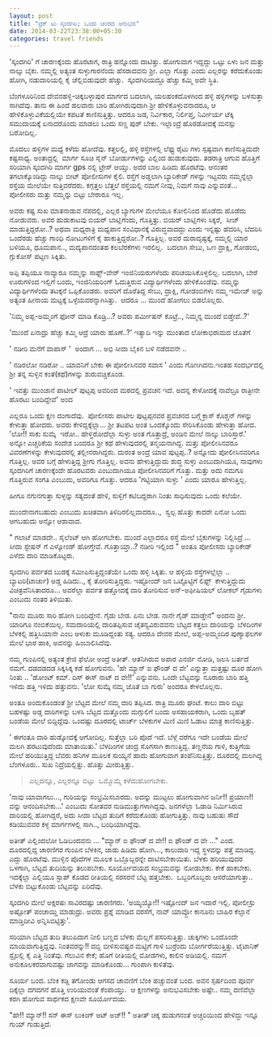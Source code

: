 ```yaml
--- 
layout: post 
title: "ಟ್ರೆಕ್ ಟು ಸ್ಕಂದಗಿರಿ; ಒಂದು ಚಂದದ ಅನುಭವ" 
date: 2014-03-22T23:38:00+05:30 
categories: travel friends
---
```


'ಸ್ಕಂದಗಿರಿ' ಗೆ ಚಾರಣಕ್ಕೆಂದು ಹೊರಟಾಗ, ರಾತ್ರಿ ಹನ್ನೊಂದು ದಾಟಿತ್ತು. ಹೋಗುವಾಗ
ಇದ್ದದ್ದು ಒಟ್ಟು ಏಳು ಜನ ಮತ್ತು ನಾಲ್ಕು ಬೈಕು. ನಮ್ಮಲ್ಲಿ ಅತ್ಯಂತ ಸುಳ್ಳುಗಾರನೆಂದು
ಹೆಸರಾದವನು ಶ್ರೀ. ಎಲ್ಲಾ ಗೊತ್ತು ಎಂದು ಎಲ್ಲರನ್ನು ಕರೆದುಕೊಂಡು ಹೋಗಿ,
ನಡುದಾರಿಯಲ್ಲಿ ಕೈ ಚೆಲ್ಲಿಬಿಡುವುದೇ ಹೆಚ್ಚು.  ಸ್ಕಂದಗಿರಿಯದ್ದೂ ಹೆಚ್ಚು ಕಮ್ಮಿ ಅದೇ
ಸ್ಥಿತಿ. 
<!--more-->
ಬೆಂಗಳೂರಿನಿಂದ ದೇವನಹಳ್ಳಿ-ಚಿಕ್ಕಬಳ್ಳಾಪುರ ಮಾರ್ಗದ ಬದಲಾಗಿ, ಯಲಹಂಕದೊಳಗಿಂದ ಹಳ್ಳಿ
ಹಳ್ಳಿಗಳನ್ನು ಬಳಸುತ್ತಾ ಸಾಗಿದೆವು. ತಾನು ಈ ಹಿಂದೆ ಹಲವಾರು ಬಾರಿ ಹೋಗಿರುವುದಾಗಿ
ಶ್ರೀ ಹೇಳಿಕೊಳ್ಳುವನಾದರೂ, ಆ ಹೇಳಿಕೊಳ್ಳುವಿಕೆಯಲ್ಲಿಯೇ ಕಪಟತೆ ಕಾಣಿಸುತ್ತಿತ್ತು.
ಆದರೂ ಜಡ, ನಿರ್ವಿಕಾರ, ನಿರ್ಲಿಪ್ತ, ನಿರ್ವೀರ್ಯ ಟೆಕ್ಕಿ ಸಮುದಾಯಕ್ಕೆ ಏನಾದರೊಂದು
ಮಾಡಲು ಒಂದು ಸಣ್ಣ ಪುಶ್ ಬೇಕು. ಇಲ್ಲಾಂದ್ರೆ ಹೊರಡೋದಕ್ಕೆ ಮನಸ್ಸು ಬರೋದಿಲ್ಲ.

ಮೊದಲು ಹಳ್ಳಿಗಳ ಮಧ್ಯೆ ಕಳೆದು ಹೋದೆವು. ಕತ್ತಲಲ್ಲಿ, ಹಳ್ಳಿ ರಸ್ತೆಗಳಲ್ಲಿ ಲೆಫ್ಟು
ರೈಟು ಗಳು ಸ್ಪಷ್ಟವಾಗಿ ಕಾಣಿಸುತ್ತಿದುದೇ ಕಷ್ಟಸಾಧ್ಯ. ಅಂತಾದ್ರಲ್ಲಿ  ಮಾರ್ಗ ಸೂಚಿ
ಸೈನ್ ಬೋರ್ಡುಗಳನ್ನು ಎಲ್ಲಿಂದ ಹುಡುಕುವುದು. ತಡರಾತ್ರಿ ಆಗುವ ಹೊತ್ತಿಗೆ ಸರಿಯಾಗಿ
ಸ್ಕಂದಗಿರಿ ಮಾರ್ಗ gps ನಲ್ಲಿ ಟ್ರೇಸ್ ಆಯ್ತು. ಅದರ ಬಾಲ ಹಿಡಿದು ಹೊರಟೆವು. ಆನಂತರ
ತಗಲಾಕ್ಕೊಂಡಿದ್ದು ನಾಲ್ಕು ಬೀಟ್ ಪೋಲೀಸುಗಳ ಕೈಲಿ. ರಸ್ತೆಗೆ ಅಡ್ಡಲಾಗಿ ಬ್ಯಾರಿಕೇಡ್
ಗಳನ್ನು ಇಟ್ಟವರು ನಮ್ಮನ್ನೆಲ್ಲಾ ರಸ್ತೆಯ ಮೇಲೆಯೇ ಸುತ್ತಿವರೆದರು. ಕಗ್ಗತ್ತಲ ಬೆತ್ತಲೆ
ರಸ್ತೆಯಲ್ಲಿ ನಮಗೆ ನೀವು, ನಿಮಗೆ ನಾವು ಎನ್ನುವಂತೆ... ಪೋಲೀಸರು ಮತ್ತು ನಮ್ಮನ್ನು
ಬಿಟ್ಟು ಬೇರಾರೂ ಇಲ್ಲ.

ಅವರು ಕಷ್ಟ ಸುಖ ಮಾತನಾಡುವ ನೆಪದಲ್ಲಿ, ಎಲ್ಲರ ಬ್ಯಾಗುಗಳ ಮೇಲೆಯೂ ಕೋಲಿನಿಂದ ಹೊಡೆದು
ಹೊಡೆದು ನೋಡುವರು. ಅವರ ಹುಡುಕಾಟವು ಬಿಯರ್ ಬಾಟ್ಲಿಗೆಂದು, ಗೊತ್ತಿತ್ತು. ಬಿಯರ್
ಬಾಟ್ಲಿಗಳು ಸಿಕ್ಕರೆ,  ಸೀಜ್ ಮಾಡುತ್ತಿದ್ದರೋ..? ಅಥವಾ ಮಧ್ಯರಾತ್ರಿ ಮಧ್ಯಪಾನ
ಸಂವಿಧಾನಕ್ಕೆ ವಿರುದ್ಧವಾದದ್ದು ಎಂದು ಇನ್ನಷ್ಟು ಹೆದರಿಸಿ, ಬೆದರಿಸಿ ಒಂದೆರಡು ಹೆಚ್ಚು
ಗಾಂಧಿ ನೋಟುಗಳಿಗೆ ಕೈ ಹಾಕುತ್ತಿದ್ದರೋ..? ಗೊತ್ತಿಲ್ಲ. ಅವರ ದುರಾದೃಷ್ಟಕ್ಕೆ,
ನಮ್ಮಲ್ಲಿ ಯಾರ ಬಳಿಯೂ, ಧೂಮಪಾನ.., ಮದ್ಯಪಾನದಂತಹ ಕಲಬೆರಕೆಗಳು ಇರಲಿಲ್ಲ.  ಬದಲಾಗಿ
ಸೇಬು, ಒಣ ದ್ರಾಕ್ಷಿ, ಗೋಡಂಬಿ, ಗ್ಲುಕೋಸ್ ಪಟ್ಟಣ ಸಿಕ್ಕಿತು.

ಅಪ್ಪಿ ತಪ್ಪಿಯೂ ನಾವ್ಯಾರೂ ನಮ್ಮನ್ನು ಸಾಫ್ಟ್-ವೇರ್ ಇಂಜಿನಿಯರುಗಳೆಂದು
ಪರಿಚಯಿಸಿಕೊಳ್ಳಲಿಲ್ಲ. ಬದಲಾಗಿ, ಬೇರೆ ಊರುಗಳಿಂದ ಇಲ್ಲಿಗೆ ಬಂದು, ಇಂಜಿನಿಯರಿಂಗ್
ಓದುತ್ತಿರುವ ವಿದ್ಯಾರ್ಥಿಗಳೆಂದು ಹೇಳಿಕೊಂಡೆವು. ನಮ್ಮನ್ನು ವಿದ್ಯಾರ್ಥಿಗಳೆಂದು
ತಟಕ್ಕನೆ ಒಪ್ಪಿಕೊಂಡರು. ಅವರಿಗೆ ದೊರೆತಿದ್ದ ಸೇಬು, ದ್ರಾಕ್ಷಿ, ಗೋಡಂಬಿಗಳು ನಮ್ಮ
ಇಮೇಜ್ ಅನ್ನು ಅತ್ಯಂತ ಹೀನಾಯ ಮಟ್ಟಕ್ಕೆ ಒಳ್ಳೆಯವರನ್ನಾಗಿಸಿತ್ತು.  ಆದರೂ ... ಮುಂದೆ
ಹೋಗಲು ಬಿಡಲೊಲ್ಲರು.

'ನಿಮ್ಮ ಅಪ್ಪ-ಅಮ್ಮಂಗೆ ಫೋನ್ ಮಾಡಿ ಕೊಡ್ರಿ...? ಅವರು ಪರ್ಮೀಷನ್ ಕೊಟ್ರೆ..,
ನಿಮ್ಮನ್ನ ಮುಂದೆ ಬಿಡ್ತೇವೆ..?'

'ಮುಂದೆ ಏನಾದ್ರು ಹೆಚ್ಚು ಕಮ್ಮಿ ಆದ್ರೆ ಯಾರು ಹೊಣೆ..?' ಇತ್ಯಾದಿ ಇನ್ನು ಮುಂತಾದ
ಲೋಕಾಭಿರಾಮದ ಜೊತೆಗೆ

' ನಡೀರಿ ಮನೆಗೆ ವಾಪಾಸ್ '  ಅಂದಾಗ ... ಅಭಿ ಸೀದಾ ಬೈಕಿನ ಬಳಿ ನಡೆದವನೇ ..

' ನಡಿರಲೋ ನಡಿರೋ .. ಯಾವನಿಗೆ ಬೇಕು ಈ ಪೋಲೀಸಿನವರ ಸವಾಸ ' ಎಂದು ಗೊಣಗಿದನು.ಇಂತಹ
ಸಂದರ್ಭದಲ್ಲಿ ಶ್ರೀ ತನ್ನ ಸುಳ್ಳಿನ ಕಂತೆ(ಕಥೆ)ಗಳನ್ನು ಶುರುವಚ್ಚಿಕೊಂಡ.

' ಇವತ್ತು ಮುಂಜಾನೆ ಪಾಟೀಲ್ ಪುಟ್ಟಪ್ಪ ಅವರಿಂದ ಮಠದಲ್ಲಿ ಪ್ರವಚನ ಇದೆ. ಅದನ್ನ
ಕೇಳೋದಕ್ಕೆ ನಾವೆಲ್ರೂ ರಾತ್ರೀನೇ ಹೊರಟು ಬಂದಿದ್ದೇವೆ' ಅಂದ

ಎಲ್ಲರೂ ಒಂದು ಕ್ಷಣ ದಂಗಾದೆವು.  ಪೋಲೀಸರು ಪಾಟೀಲ ಪುಟ್ಟಪ್ಪನವರ ಪ್ರವಚನದ ಬಗ್ಗೆ
ಕ್ರಾಸ್ ಕೊಶ್ಚನ್ ಗಳನ್ನು ಕೇಳುತ್ತಾ ಹೋದರು. ಅವರು ಕೇಳಿದ್ದಕ್ಕೆಲ್ಲಾ... ಶ್ರೀ ತಟಪಟ
ಅಂತ ಒಂದಕ್ಕೊಂದು ಸೇರಿಸಿಕೊಂಡು ಹೇಳುತ್ತಾ ಹೋದ.
'ಲೋ!! ಸಾಕು ಸುಮ್ಕೆ  ಇರೋ.. ಹೇಳ್ತಿರೋದೆಲ್ಲಾ ಸುಳ್ಳು ಅಂತ ಗೊತ್ತಾದ್ರೆ, ಅಂಡಿನ
ಮೇಲೆ ನಾಲ್ಕು ಬಾರಿಸ್ತಾರೆ.' ಅನ್ನೋ ಎಚ್ಚರಿಕೆಯ ಸಂದೇಶ ಬಂದರೂ ಶ್ರೀ ಕಥೆ
ಹೇಳುವುದರಲ್ಲಿ ತನ್ಮಯನಾಗಿದ್ದ. ಮತ್ತು ಪೋಲೀಸಿನವರೂ ವಿವರಣೆಗಳನ್ನು ಕೇಳುವುದರಲ್ಲಿ
ತಲ್ಲೀನರಾಗಿದ್ದರು. ದುರಂತ ಅಂದ್ರೆ ಯಾವ ಪುಟ್ಟಪ್ಪ..? ಅನ್ನೋದು ಪೋಲೀಸಿನವರಿಗೂ
ಗೊತ್ತಿಲ್ಲ. ಅವರ ಬಗ್ಗೆ ಹೇಳುತ್ತಿದ್ದ ಶ್ರೀಗು ಗೊತ್ತಿಲ್ಲ. ಅವನು ಹೇಳುತ್ತಿದ್ದುದು
ಶುದ್ಧ ಸುಳ್ಳು ಎಂಬುದಾಗಿಯೂ, ನಾವುಗಳು ಸ್ಕಂದಗಿರಿಗೆ ಚಾರಣಕ್ಕೆಂದೇ ಹೊರಟವರು
ಎಂಬುದಾಗಿಯೂ ಪೋಲೀಸಿನವರಿಗೆ ಗೊತ್ತು. ಮತ್ತು ಅದು ನಮಗೂ ಗೊತ್ತಿರುವ ಸಂಗತಿ ಎಂಬುದು,
ಅವರಿಗೂ ಗೊತ್ತು. ಆದರೂ 'ಗಟ್ಟಿಯಾಗಿ ಸುಳ್ಳು ' ಎಂದು ಯಾರೂ ಹೇಳುತ್ತಿಲ್ಲ. 

ಹೀಗೂ ನಗುನಗುತ್ತಾ ಸುಳ್ಳನ್ನು ಸತ್ಯದಂತೆ ಹೇಳಿ, ಸುಳ್ಳಿಗೆ ಕಟಿಬದ್ದರಾಗಿ ನಿಂತು
ಸಾಧಿಸುವುದು ಒಂದು ಕಲೆಯೇ. 

ಮುಂದೇನಾಗಬಹುದು ಎಂಬುದು ಖಚಿತವಾಗಿ ತಿಳಿದಿರಲಿಲ್ಲವಾದರೂ..,  ಸ್ವಲ್ಪ ಹೊತ್ತು ಕಾದರೇ
ಏನೋ ಒಂದು ಆಗಬಹುದು ಅನ್ನೋ ಆಶಾವಾದ.

" ಗಲಾಟೆ ಮಾಡದೇ.. ಸೈಲೆಂಟ್ ಆಗಿ ಹೋಗಬೇಕು. ಮುಂದೆ ಎಲ್ಲಾದರೂ ರಸ್ತೆ ಮೇಲೆ
ಬೈಕುಗಳನ್ನು ನಿಲ್ಲಿಸಿದ್ರೆ ... ಸೀದಾ ಸ್ಟೇಷನ್ ಗೆ ಎಳ್ಕೋಂಡ್ ಹೋಗ್ತೇವೆ.
ಗೊತ್ತಾಯ್ತಾ..? ನಡೀರಿ ಇಲ್ಲಿಂದ "
ಅಂತೂ ಪೋಲೀಸರು ಬ್ಯಾರಿಕೇಡ್ ಎಳೆದು ದಾರಿ ಮಾಡಿಕೊಟ್ಟರು.

ಸ್ಕಂದಗಿರಿ ಪರ್ವತದ ಬುಡಕ್ಕೆ ಸಮೀಪಿಸುತ್ತಿದ್ದಂತೆಯೇ ಒಂದು ಹಳ್ಳಿ ಸಿಕ್ಕಿತು. ಆ
ಹಳ್ಳಿಯ ರಸ್ತೆಗಳಲ್ಲೆಲ್ಲಾ .. ಬ್ಯಾಟರಿ(ಟಾರ್ಚು) ಅಡ್ಡ ಹಿಡಿದು.., ಕೈ
ತೋರಿಸುತ್ತಿದ್ದರು. ಇಷ್ಟೋಂದ್ ಜನ ಒಟ್ಟೊಟ್ಟಿಗೆ ಲಿಫ್ಟ್  ಕೇಳುತ್ತಿದ್ದುದು
ವಿಚಿತ್ರವೆನಿಸಿತಾದರೂ... ಅವರೆಲ್ಲಾ ಪರ್ವತ ಹತ್ತೋದಕ್ಕೆ ದಾರಿ ತೋರಿಸುವ
ಅನ್-ಅಫೀಷಿಯಲ್ ಲೋಕಲ್ ಗೈಡುಗಳು ಎಂಬುದು ನಂತರ ತಿಳಿಯಿತು.

"ನಾನು ಮೂರು ಸಾರಿ ಹೋಗಿ ಬಂದಿದ್ದೇನೆ. ಗೈಡು ಬೇಡ. ಏನು ಬೇಡ. ನಾನೇ ಗೈಡ್ ಮಾಡ್ತೇನೆ"
ಅಂದನು ಶ್ರೀ. ಯಾರಿಗೂ ನಂಬಿಕೆಯಿಲ್ಲ. ಸಮದಾರಿಯಲ್ಲಿ ದಾರಿತಪ್ಪಿಸುವ ಚೈತನ್ಯವಿರುವವನು
ಬೆಟ್ಟದ ಕತ್ತಲು ದಾರಿಯನ್ನು ಬೆಳದಿಂಗಳ ಬೆಳಕಲ್ಲಿ ಹತ್ತಿಸಿಯಾನೇ ಎಂಬ ಅಳುಕು
ಮೂಡಿದ್ದಂತು ಸತ್ಯ. ಆದರೂ ದೇವರ ಮೇಲೆ, ಅಪ್ಪ-ಅಮ್ಮಂದಿರ ಪುಣ್ಯಾಫಲಗಳ ಮೇಲೆ ಭಾರ ಹಾಕಿ,
ಅವನನ್ನು ಹಿಂಬಾಲಿಸಿದೆವು.

ನಮ್ಮ ಗುಂಪಿನಲ್ಲಿ ಅತ್ಯಂತ ಕ್ರೇಜಿ ಫೆಲೋ ಅಂದ್ರೆ ಅತೀತ್. ಆತನಿಗಿರುವ ಅಪಾರ ಎನರ್ಜಿ
ನೋಡಿ, ಜಲಸಿ ಬರ್ತದೆ ನಮಗೆ. ದಡದಡದಡ ಸಿಕ್ಕಸಿಕ್ಕ ಕಡೆ ಹೋಗುವನು. 'ಹೇ ಮ್ಯಾನ್ ಐ
ಫೌಂಡ್ ದ ವೇ' ಎನ್ನುತ್ತಾ ಮತ್ತಷ್ಟು ದೂರ ಹೋಗಿ ನಿಂತು .. 'ಡೋಂಟ್ ಕಮ್. ದಿಸ್ ಈಸ್
ನಾಟ್ ದ ವೇ!!' ಎನ್ನುವನು. ಒಂದೇ ಬೆಟ್ಟವನ್ನು ನೂರಾರು ಬಾರಿ ಹತ್ತಿ ಇಳಿದು ಹತ್ತಿ
ಇಳಿದು ಹತ್ತುವನು. 'ಲೋ ಸುಮ್ಕೆ ನಮ್ಮ ಜೊತೆ ಬಾ ಗುರು' ಅಂದರೂ ಕೇಳಲೊಲ್ಲನು.

ಅಂತೂ ಅಂದುಕೊಂಡಂತೆ ಶ್ರೀ ಬೆಟ್ಟದ ಮೇಲೆ ನಮ್ಮ ದಾರಿ ತಪ್ಪಿಸಿದ. ರಾತ್ರಿ ಮೂರು ಘಂಟೆ.
ಕಾಲು ದಾರಿ ಬಿಟ್ಟು ಬಹಳಷ್ಟು ಅಡ್ಡ ದಾರಿಗಳನ್ನು ಬಳಸಿ ಬೆಟ್ಟದ ಮತ್ತೊಂದು ಮಗ್ಗುಲಿಗೆ
ಬಂದು ಅಸಹಾಯಕರಾಗಿ, ಒಂದು ಬೃಹತ್ ಬಂಡೆಯ ಮೇಲೆ ಬಿದ್ದಿದ್ದೆವು. ಒಂದಷ್ಟು ದೂರದಲ್ಲಿ
ಟಾರ್ಚ್ ಬೆಳಕುಗಳ ಮಿಣಿ ಮಿಣಿ ಓಡಾಟ ಮಾತ್ರ ಕಾಣಿಸುತ್ತಿತ್ತು.

' ಈಗಂತೂ ದಾರಿ ಹುಡ್ಕೋದಕ್ಕೆ ಆಗೋದಿಲ್ಲ. ಸುತ್ತೆಲ್ಲಾ ಬರಿ ಪೊದೆ ಇದೆ. ಬೆಳ್ಗೆ ವರೆಗೂ
ಇದೇ ಬಂಡೆಯ ಮೇಲೆ ಮಲಗಿ ಹರಟುವುದೆಂದು ಮಾತಾಯಿತು.'
ಬೆಳದಿಂಗಳ ಚಂದ್ರ ಸೊಗಸಾಗಿ ಕಾಣುತ್ತಿದ್ದ. ತಣ್ಣನೆಯ ಗಾಳಿ, ಕುತ್ತಿಗೆಯ ಮೇಲೆ
ಹರಿಯುತ್ತಿದ್ದ ಬೆವರು ಹನಿಗಳ ಮೂಲಕ ಸುಯ್ಯನೆ ಹಾದು ಹೋಗುವಾಗ ತಂಪೆನಿಸುತ್ತಿತ್ತು.
ದೂರದಲ್ಲಿ ಮಲಗಿದ್ದ ಬೆಂಗಳೂರು.. ಸುಖ ನಿದ್ರೆಯಲ್ಲಿತ್ತು. ಹೊತ್ತು ಮೀರುತ್ತಿತ್ತು.

> ಎಲ್ಲದನ್ನೂ, ಎಲ್ಲರನ್ನೂ ಬಿಟ್ಟು  ಒಮ್ಮೊಮ್ಮೆ ಕಳೆದುಹೋಗಬೇಕು.

'ನಾವು ಯಾವಾಗಲು..., ಗುರಿಯನ್ನು ಸಂಭ್ರಮಿಸಬಾರದು. ಅದನ್ನು ಮುಟ್ಟಲು ಹೋಗುವಾಗಿನ
ಜರ್ನಿ!! ಪ್ರಯಾಣ!! ವನ್ನು ಆನಂದಿಸಬೇಕು...' ಎಂಬುದು ಸೋತವರ ನುಡಿಮುತ್ತುಗಳಾಗಿದ್ದವು.
ಜನಗಳೆಲ್ಲಾ ಓಡಾಡಿ ನಿರ್ಮಿಸಿರುವ ದಾರಿಯಲ್ಲಿ ಹೋಗಿದ್ದರೆ, ಅದು ಸೀದಾ ಬೆಟ್ಟದ ತುದಿಗೆ
ಕರೆದುಕೊಂಡು ಹೋಗುತ್ತಿತ್ತು. ನಾವು ಬಹುಷಃ ಸೌದೆ ಕಡಿಯುವವರ ಕಳ್ಳ ಮಾರ್ಗಗಳಲ್ಲಿ
ಸಾಗಿ.., ಬಂಧಿಯಾಗಿದ್ದೆವು.

ಅತೀತ್ ಎಲ್ಲಿಂದಲೋ ಓಡಿಬಂದವನು ... "ಮ್ಯಾನ್ ಐ ಫೌಂಡ್ ದ ವೇ!! ಐ ಫೌಂಡ್ ದ ವೇ ..."
ಎಂದ. ದೂರದಲ್ಲಿದ್ದ ಚಾರಣಿಗರ ಗುಂಪಿನ ಬೆಳಕಿನ, ಜಾಡು ಹಿಡಿದು ಹೋಗಿ..., ಕಾಲುದಾರಿ
ಇದ್ದ ಸ್ಥಳವನ್ನು ಪತ್ತೆ ಮಾಡಿದ್ದ.
ಎದ್ದು ಹೊರಟೆವು. ಮುಳ್ಳಿನ ಪೊದೆಗಳ ಮೂಲಕ ಒಬ್ಬೊಬ್ಬರನ್ನೇ ದಾಟಿಸಬೇಕಾಯಿತು. ಬೆಳಕು
ಹರಿಯುವುದರ ಒಳಗಾಗಿ, ಬೆಟ್ಟದ ತುದಿಯನ್ನು ತಲುಪಬೇಕು. ಸೂರ್ಯೋದಯದ ಸಂಭ್ರಮವನ್ನು
ನೋಡಬೇಕು. ಕೇಕೆ ಹಾಕಬೇಕು. ಇದಕ್ಕೆಲ್ಲಾ ಎಲ್ಲಿಯೂ ಸ್ಟಾಪ್ ಕೊಡದ ರೀತಿಯಲ್ಲಿ ಸರಸರನೆ
ಬೆಟ್ಟ ಹತ್ತಬೇಕು.  ಒಬ್ಬರಿಗೊಬ್ಬರು ಆಸರೆಯಾಗುತ್ತಾ.. ಬೆಳಕು ಬಿಟ್ಟುಕೊಂಡು
ಬೆಟ್ಟವನ್ನು ಏರಿದೆವು.

ಸ್ಕಂದಗಿರಿ ಮೇಲೆ ಅಕ್ಷರಷಃ ಸಾವಿರದಷ್ಟು ಚಾರಣಿಗರು. 'ಅಯ್ಯಯ್ಯೋ!! ಇಷ್ಟೋಂದ್ ಜನ
ಇದಾರೆ ಇಲ್ಲಿ. ಪೋಲೀಸ್ರು ಅಷ್ಟೋತ್ ಪಂಚಾಯ್ತಿ ಮಾಡುದ್ರು. ಅವರು ಪ್ರಶ್ನೆ ಮಾಡಿದ
ವರಸೆಗೆ, ನಾವ್ ಯಾವ್ದೋ ಕಾನೂನು ಬಾಹಿರ ಕೆಲ್ಸಾನೆ ಮಾಡ್ತಿದೀವಿ
ಅನ್ನಿಸಿಬಿಟ್ಟಿತ್ತು'.

ಸರಿಯಾಗಿ ಬೆಟ್ಟದ ತುದಿ ತಲುಪಿದಾಗ ನೀಲಿ ಬಣ್ಣದ ಬೆಳಕು ಮೆಲ್ಲಗೆ ಪಸರಿಸುತ್ತಿತ್ತು.
ಚುಕ್ಕಿಗಳು ಒಂದೊಂದೇ ಮಾಯವಾಗುತ್ತಿದ್ದವು. ನಿಂತವರನ್ನು!! ದಬ್ಬಿ ಬೀಳಿಸುವಷ್ಟರ
ಮಟ್ಟಿಗೆ ಗಾಳಿ ಬುರ್ರೆಂದು ಬೋರ್ಗರೆಯುತ್ತಿತ್ತು.
ಟೈಟಾನಿಕ್ ಸ್ಟೈಲಲ್ಲಿ ಕೈ ಎತ್ತಿ ನಿಂತೆವು. ಗೆಲುವಿನ ಕೇಕೆ; ಹೊಗೆ ರೀತಿಯಲ್ಲಿ
ಮೋಡಗಳು, ಕಾಲಿನ ಅಡಿಯಲ್ಲಿ. ನಮಗೆ ಅನುಕೂಲಕರವಾಗುವಷ್ಟು ಜಾಗವನ್ನು ಮಾಡಿಕೊಂಡು...
ಗುಂಪಾಗಿ ಕುಳಿತೆವು.

ಸೂರ್ಯ ಬಂದ. ಬೆಂಕಿ ಕಡ್ಡಿ ತಗೋಂಡು ಆಗಸದ ಚಾವಣಿಗೆ ಬೆಂಕಿ ಹಚ್ಚುವಂತೆ ಬಂದ. ಅವನ
ಸ್ಪರ್ಷದಿಂದ ಪೂರ್ವ ದಿಕ್ಕೆಲ್ಲಾ ದಗದಗನೆ ಹೊತ್ತಿ ಉರಿಯುವಂತೆ ಕೆಂಪಾಯ್ತು.  ಆ
ಕ್ಷಣಗಳನ್ನು ಅನುಭವಿಸಬೇಕು ಅಷ್ಟೇ.. ನಮ್ಮ ದಣಿವೆಲ್ಲಾ ಕರಗಿ ಹೋಗುವ ಸಾರ್ಥಕದ ಕ್ಷಣವೇ
ಸೂರ್ಯೋದಯ.

"ಹೇ!! ಮ್ಯಾನ್!! ಸನ್ ಈಸ್ ಲುಕಿಂಗ್ ಅಟ್ ಅಜ್!! " ಅತೀತ್ ಚಿಕ್ಕ ಹುಡುಗನಂತೆ
ಅಚ್ಚರಿಯಿಂದ ಹೇಳಿದ್ದು ಇನ್ನೂ ಗುಯ್ ಗುಡುತ್ತಿದೆ. 
